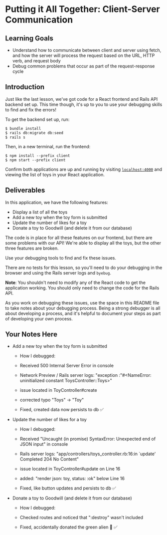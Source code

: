 # Putting it All Together: Client-Server Communication

## Learning Goals

- Understand how to communicate between client and server using fetch, and how
  the server will process the request based on the URL, HTTP verb, and request
  body
- Debug common problems that occur as part of the request-response cycle

## Introduction

Just like the last lesson, we've got code for a React frontend and Rails API
backend set up. This time though, it's up to you to use your debugging skills to
find and fix the errors!

To get the backend set up, run:

```console
$ bundle install
$ rails db:migrate db:seed
$ rails s
```

Then, in a new terminal, run the frontend:

```console
$ npm install --prefix client
$ npm start --prefix client
```

Confirm both applications are up and running by visiting
[`localhost:4000`](http://localhost:4000) and viewing the list of toys in your
React application.

## Deliverables

In this application, we have the following features:

- Display a list of all the toys
- Add a new toy when the toy form is submitted
- Update the number of likes for a toy
- Donate a toy to Goodwill (and delete it from our database)

The code is in place for all these features on our frontend, but there are some
problems with our API! We're able to display all the toys, but the other three
features are broken.

Use your debugging tools to find and fix these issues.

There are no tests for this lesson, so you'll need to do your debugging in the
browser and using the Rails server logs and `byebug`.

**Note**: You shouldn't need to modify any of the React code to get the
application working. You should only need to change the code for the Rails API.

As you work on debugging these issues, use the space in this README file to take
notes about your debugging process. Being a strong debugger is all about
developing a process, and it's helpful to document your steps as part of
developing your own process.

## Your Notes Here

- Add a new toy when the toy form is submitted

  - How I debugged:

  - Received 500 Internal Server Error in console
  - Network Preview / Rails server logs: "exception :"#<NameError: uninitialized constant ToysController::Toys>"
  - issue located in ToyController#create
  - corrected typo "Toys" -> "Toy"
  - Fixed, created data now persists to db ✅

- Update the number of likes for a toy

  - How I debugged:

  - Received "Uncaught (in promise) SyntaxError: Unexpected end of JSON input" in console
  - Rails server logs: "app/controllers/toys_controller.rb:16:in `update' Completed 204 No Content"
  - issue located in ToyController#update on Line 16
  - added: "render json: toy, status: :ok" below Line 16
  - Fixed, like button updates and persists to db ✅

- Donate a toy to Goodwill (and delete it from our database)

  - How I debugged:

  - Checked routes and noticed that ":destroy" wasn't included
  - Fixed, accidentally donated the green alien 🥲 ✅
